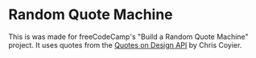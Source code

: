 # Random Quote Machine

This is was made for freeCodeCamp's "Build a Random Quote Machine" project. It uses quotes from the [Quotes on Design API](https://quotesondesign.com/api-v4-0/) by Chris Coyier.